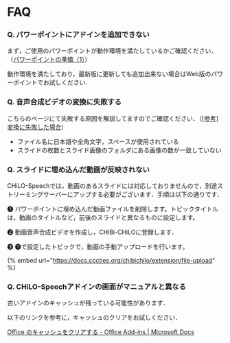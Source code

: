 # FAQ

### Q. パワーポイントにアドインを追加できない

まず，ご使用のパワーポイントが動作環境を満たしているかご確認ください．（[パワーポイントの準備（1）](../prepare/powerpoint-1.md)）

動作環境を満たしており，最新版に更新しても追加出来ない場合はWeb版のパワーポイントでお試しください．

### Q. 音声合成ビデオの変換に失敗する

こちらのページにて失敗する原因を解説してますのでご確認ください．（[\[参考\]変換に失敗した場合](../video/fail-conversion.md)）

* ファイル名に日本語や全角文字，スペースが使用されている
* スライドの枚数とスライド画像のフォルダにある画像の数が一致していない

### Q. スライドに埋め込んだ動画が反映されない

CHiLO-Speechでは，動画のあるスライドには対応しておりませんので，別途ストリーミングサーバーにアップする必要がございます．手順は以下の通りです．

❶ パワーポイントに埋め込んだ動画ファイルを削除します。トピックタイトルは，動画のタイトルなど，前後のスライドと異なるものに設定します。

❷ 動画音声合成ビデオを作成し，CHiBi-CHiLOに登録します．

❸ ❶で設定したトピックで，動画の手動アップロードを行います。&#x20;

{% embed url="https://docs.cccties.org/chibichilo/extension/file-upload" %}

### Q. CHiLO-Speechアドインの画面がマニュアルと異なる

古いアドインのキャッシュが残っている可能性があります．

以下のリンクを参考に，キャッシュのクリアをお試しください．

[Office のキャッシュをクリアする - Office Add-ins | Microsoft Docs](https://docs.microsoft.com/ja-jp/office/dev/add-ins/testing/clear-cache)
